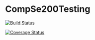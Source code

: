 # CompSe200Testing
[![Build Status](https://app.travis-ci.com/Kataya42/CompSe200Testing.svg?branch=main)](https://app.travis-ci.com/Kataya42/CompSe200Testing)

[![Coverage Status](https://coveralls.io/repos/github/Kataya42/CompSe200Testing/badge.svg?branch=main)](https://coveralls.io/github/Kataya42/CompSe200Testing?branch=main)
